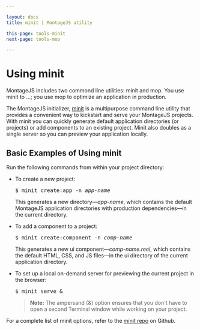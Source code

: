 ```yaml
---

layout: docs
title: minit | MontageJS utility

this-page: tools-minit
next-page: tools-mop

---
```


# Using minit

MontageJS includes two commond line utilities: minit and mop. You use minit to ...; you use mop to optimize an application in production.

The MontageJS initializer, <a href="https://github.com/montagejs/minit#minit--the-montage-initializer" target="_blank">minit</a> is a multipurpose command line utility that provides a convenient way to kickstart and serve your MontageJS projects. With minit you can quickly generate default application directories (or projects) or add components to an existing project. Minit also doubles as a single server so you can preview your application locally.

## Basic Examples of Using minit

Run the following commands from within your project directory:

* To create a new project:

    <pre>$ minit create:app -n <em>app-name</em></pre>

    This generates a new directory—*app-name*, which contains the default MontageJS application directories with production dependencies—in the current directory.

* To add a component to a project:

    <pre>$ minit create:component -n <em>comp-name</em></pre>

    This generates a new ui component—*comp-name.reel*, which contains the default HTML, CSS, and JS files—in the ui directory of the current application directory.

* To set up a local on-demand server for previewing the current project in the browser:

    <pre>$ minit serve &</pre>
    
    >**Note:** The ampersand (&) option ensures that you don't have to open a second Terminal window while working on your project.

For a complete list of minit options, refer to the <a href="https://github.com/montagejs/minit#usage" target="_blank">minit repo</a> on Github.